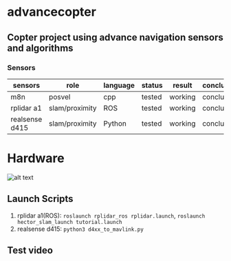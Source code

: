 # advancecopter


## Copter project using advance navigation sensors and algorithms 


### Sensors

sensors | role | language | status | result | conclusion
-----|----------|----------|----------------|----------------------|-----------------------
m8n | posvel  |cpp | tested | working | conclusion
rplidar a1 | slam/proximity | ROS | tested | working | conclusion
realsense d415 | slam/proximity | Python | tested | working | conclusion




# Hardware

![alt text](https://github.com/pkr-7/advancecopter/blob/main/IMG_20220527_155558.jpg "BeagleBone Blue")


## Launch Scripts
1. rplidar a1(ROS): `roslaunch rplidar_ros rplidar.launch`, `roslaunch hector_slam_launch tutorial.launch` 
2. realsense d415: `python3 d4xx_to_mavlink.py`




## Test video
